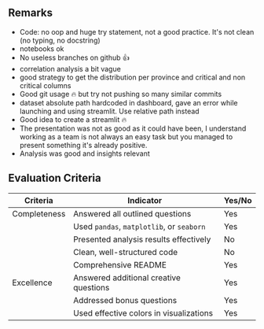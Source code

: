 
## Remarks
- Code: no oop and huge try statement, not a good practice. It's not clean (no typing, no docstring)
- notebooks ok
- No useless branches on github :thumbsup:
- correlation analysis a bit vague 
- good strategy to get the distribution per province and critical and non critical columns
- Good git usage :fire: but try not pushing so many similar commits 
- dataset absolute path hardcoded in dashboard, gave an error while launching and using streamlit. Use relative path instead
- Good idea to create a streamlit :fire:
- The presentation was not as good as it could have been, I understand working as a team is not always an easy task but you managed to present something it's already positive.
- Analysis was good and insights relevant

## Evaluation Criteria

| Criteria       | Indicator                                   | Yes/No |
| -------------- | ------------------------------------------ | ------ |
| Completeness   | Answered all outlined questions             |    Yes    |
|                | Used `pandas`, `matplotlib`, or `seaborn`   |    Yes    |
|                | Presented analysis results effectively      |     No   |
|                | Clean, well-structured code                 |    No    |
|                | Comprehensive README                        |     Yes   |
| Excellence     | Answered additional creative questions      |   Yes    |
|                | Addressed bonus questions                   |   Yes     |
|                | Used effective colors in visualizations     |   Yes     |
